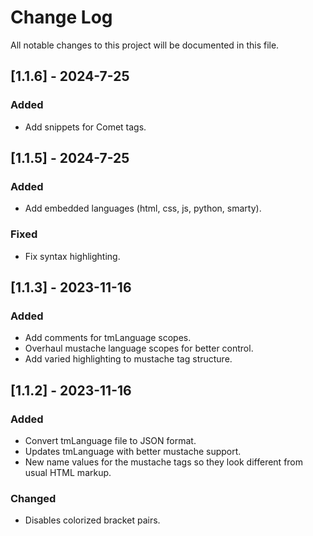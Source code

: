 # Change Log

All notable changes to this project will be documented in this file.

## [1.1.6] - 2024-7-25

### Added

- Add snippets for Comet tags.

## [1.1.5] - 2024-7-25

### Added

- Add embedded languages (html, css, js, python, smarty).

### Fixed

- Fix syntax highlighting.

## [1.1.3] - 2023-11-16

### Added

- Add comments for tmLanguage scopes.
- Overhaul mustache language scopes for better control.
- Add varied highlighting to mustache tag structure.

## [1.1.2] - 2023-11-16

### Added

- Convert tmLanguage file to JSON format.
- Updates tmLanguage with better mustache support.
- New name values for the mustache tags so they look different from usual HTML markup.

### Changed

- Disables colorized bracket pairs.
